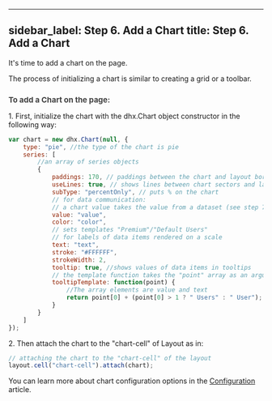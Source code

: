 
---
sidebar_label: Step 6. Add a Chart
title: Step 6. Add a Chart
---          

It's time to add a chart on the page. 

The process of initializing a chart is similar to creating a grid or a toolbar.

<div style="font-weight:bold; color: rgb(65, 65, 65); padding-top: 10px; font-size: 15px;">To add a Chart on the page:</div>

1\. First, initialize the chart with the dhx.Chart object constructor in the following way:  

~~~js
var chart = new dhx.Chart(null, { 
	type: "pie", //the type of the chart is pie
	series: [ 
		//an array of series objects
	    {
    		paddings: 170, // paddings between the chart and layout borders
    		useLines: true, // shows lines between chart sectors and labels
    		subType: "percentOnly", // puts % on the chart
            // for data communication: 
            // a chart value takes the value from a dataset (see step 7)
			value: "value", 			
   			color: "color",
            // sets templates "Premium"/"Default Users" 
            // for labels of data items rendered on a scale 
    		text: "text", 
			stroke: "#FFFFFF",
    		strokeWidth: 2,
    		tooltip: true, //shows values of data items in tooltips
            // the template function takes the "point" array as an argument 
    		tooltipTemplate: function(point) { 			
				//The array elements are value and text
       			return point[0] + (point[0] > 1 ? " Users" : " User");
            }
		}
	]
});
~~~

2\. Then attach the chart to the "chart-cell" of Layout as in:

~~~js
// attaching the chart to the "chart-cell" of the layout
layout.cell("chart-cell").attach(chart);
~~~

You can learn more about chart configuration options in the [Configuration](chart/configuration_properties.md) article.


<div id="tutorial_step">
    <a id="next_step" href="tutorial/basic_application/step7.md"></a>
</div>

